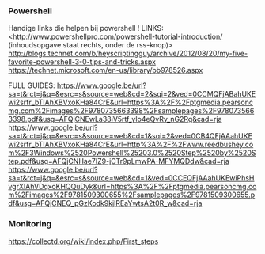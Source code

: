 ### Powershell

Handige links die helpen bij powershell !
LINKS:
<http://www.powershellpro.com/powershell-tutorial-introduction/ (inhoudsopgave staat rechts, onder de rss-knop)>
<http://blogs.technet.com/b/heyscriptingguy/archive/2012/08/20/my-five-favorite-powershell-3-0-tips-and-tricks.aspx>
<https://technet.microsoft.com/en-us/library/bb978526.aspx>

FULL GUIDES:
<https://www.google.be/url?sa=t&rct=j&q=&esrc=s&source=web&cd=2&sqi=2&ved=0CCMQFjABahUKEwi2srfr_bTIAhXBVxoKHa84CrE&url=https%3A%2F%2Fptgmedia.pearsoncmg.com%2Fimages%2F9780735663398%2Fsamplepages%2F9780735663398.pdf&usg=AFQjCNEwLa38iV5rtf_ylo4eQvRv_nG2Rg&cad=rja>
<https://www.google.be/url?sa=t&rct=j&q=&esrc=s&source=web&cd=1&sqi=2&ved=0CB4QFjAAahUKEwi2srfr_bTIAhXBVxoKHa84CrE&url=http%3A%2F%2Fwww.reedbushey.com%2F3Windows%2520Powershell%25203.0%2520Step%2520by%2520Step.pdf&usg=AFQjCNHae7IZ9-jCTr9pLmwPA-MFYMQDdw&cad=rja>
<https://www.google.be/url?sa=t&rct=j&q=&esrc=s&source=web&cd=1&ved=0CCEQFjAAahUKEwiPhsHvgrXIAhVDqxoKHQQuDyk&url=https%3A%2F%2Fptgmedia.pearsoncmg.com%2Fimages%2F9781509300655%2Fsamplepages%2F9781509300655.pdf&usg=AFQjCNEQ_pGzKodk9kjlREaYwtsA2t0R_w&cad=rja>

### Monitoring

<https://collectd.org/wiki/index.php/First_steps>
